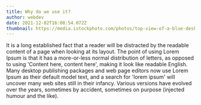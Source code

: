 ```yaml
---
title: Why do we use it?
author: webdev
date: 2021-12-02T16:08:54.072Z
thumbnail: https://media.istockphoto.com/photos/top-view-of-a-blue-desktop-with-copy-space-picture-id1278436436?b=1&k=20&m=1278436436&s=170667a&w=0&h=QrFR5_k1AKgs-1ypGE0QhqHQlqZzBYbtVafn7rD8sUQ=
---
```

<!--StartFragment-->

It is a long established fact that a reader will be distracted by the readable content of a page when looking at its layout. The point of using Lorem Ipsum is that it has a more-or-less normal distribution of letters, as opposed to using 'Content here, content here', making it look like readable English. Many desktop publishing packages and web page editors now use Lorem Ipsum as their default model text, and a search for 'lorem ipsum' will uncover many web sites still in their infancy. Various versions have evolved over the years, sometimes by accident, sometimes on purpose (injected humour and the like).

<!--EndFragment-->